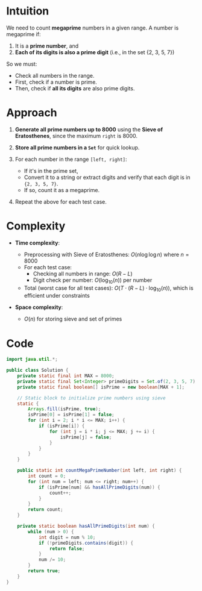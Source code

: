 # Intuition

We need to count **megaprime** numbers in a given range. A number is megaprime if:

1. It is a **prime number**, and
2. **Each of its digits is also a prime digit** (i.e., in the set {2, 3, 5, 7})

So we must:

* Check all numbers in the range.
* First, check if a number is prime.
* Then, check if **all its digits** are also prime digits.

# Approach

1. **Generate all prime numbers up to 8000** using the **Sieve of Eratosthenes**, since the maximum `right` is 8000.
2. **Store all prime numbers in a `Set`** for quick lookup.
3. For each number in the range `[left, right]`:

   * If it's in the prime set,
   * Convert it to a string or extract digits and verify that each digit is in `{2, 3, 5, 7}`.
   * If so, count it as a megaprime.
4. Repeat the above for each test case.

# Complexity

* **Time complexity**:
  * Preprocessing with Sieve of Eratosthenes: $O(n \log \log n)$ where $n = 8000$
  * For each test case:
    * Checking all numbers in range: $O(R - L)$
    * Digit check per number: $O(\log_{10}(n))$ per number
  * Total (worst case for all test cases): $O(T \cdot (R - L) \cdot \log_{10}(n))$, which is efficient under constraints

* **Space complexity**:
  * $O(n)$ for storing sieve and set of primes

# Code

```java
import java.util.*;

public class Solution {
    private static final int MAX = 8000;
    private static final Set<Integer> primeDigits = Set.of(2, 3, 5, 7);
    private static final boolean[] isPrime = new boolean[MAX + 1];

    // Static block to initialize prime numbers using sieve
    static {
        Arrays.fill(isPrime, true);
        isPrime[0] = isPrime[1] = false;
        for (int i = 2; i * i <= MAX; i++) {
            if (isPrime[i]) {
                for (int j = i * i; j <= MAX; j += i) {
                    isPrime[j] = false;
                }
            }
        }
    }

    public static int countMegaPrimeNumber(int left, int right) {
        int count = 0;
        for (int num = left; num <= right; num++) {
            if (isPrime[num] && hasAllPrimeDigits(num)) {
                count++;
            }
        }
        return count;
    }

    private static boolean hasAllPrimeDigits(int num) {
        while (num > 0) {
            int digit = num % 10;
            if (!primeDigits.contains(digit)) {
                return false;
            }
            num /= 10;
        }
        return true;
    }
}
```
